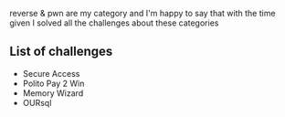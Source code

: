 reverse & pwn are my category and I'm happy to say that with the time given I solved all the challenges about these categories

## List of challenges

- Secure Access
- Polito Pay 2 Win
- Memory Wizard
- OURsql
